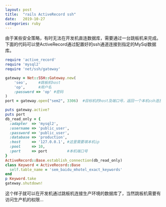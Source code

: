 ```yaml
---
layout: post
title:  "rails ActiveRecord ssh"
date:   2019-10-27
categories: ruby
---
```


由于某些安全策略，有时无法在开发机直连数据库，需要通过一台跳板机来完成。      
下面的代码可以使ActiveRecord通过配置好的ssh通道连接到指定的MySql数据库。    
```ruby
require 'active_record'
require 'mysql2'
require 'net/ssh/gateway'

gateway = Net::SSH::Gateway.new(
    'seo',     #跳板机host
    'op',      #用户名  
    :password => 'op' #密码
)
port = gateway.open("sem2", 3306)  #目标机的host及端口号，返回一个本机ssh连接使用的端口号

puts gateway.active?
puts port
db_read_only = {
  :adapter  => 'mysql2',
  :username => 'public_user',
  :password => 'public_user',
  :database => 'production',
  :host     => '127.0.0.1', #这里需要填本机ip
  :pool     => 10,
  :port     => port         #本机端口号
}
ActiveRecord::Base.establish_connection(db_read_only)
class Keyword < ActiveRecord::Base
  self.table_name = 'sem_baidu_mhotel_exact_keywords'
end
p Keyword.take
gateway.shutdown!

```

这个样子就可以在开发机通过跳板机连接生产环境的数据库了，当然跳板机需要有访问生产机的权限...
